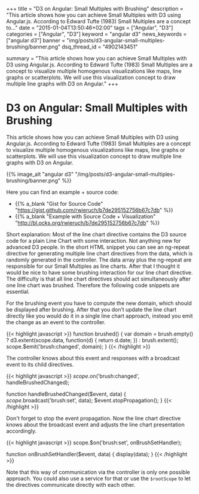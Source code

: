 +++
title = "D3 on Angular: Small Multiples with Brushing"
description = "This article shows how you can achieve Small Multiples with D3 using Angular.js. According to Edward Tufte (1983) Small Multiples are a concept to..."
date = "2015-01-04T13:50:46+02:00"
tags = ["Angular", "D3"]
categories = ["Angular", "D3"]
keyword = "angular d3"
news_keywords = ["angular d3"]
banner = "img/posts/d3-angular-small-multiples-brushing/banner.png"
dsq_thread_id = "4902143451"

summary = "This article shows how you can achieve Small Multiples with D3 using Angular.js. According to Edward Tufte (1983) Small Multiples are a concept to visualize multiple homogenous visualizations like maps, line graphs or scatterplots. We will use this visualization concept to draw multiple line graphs with D3 on Angular."
+++

# D3 on Angular: Small Multiples with Brushing

This article shows how you can achieve Small Multiples with D3 using Angular.js. According to Edward Tufte (1983) Small Multiples are a concept to visualize multiple homogenous visualizations like maps, line graphs or scatterplots. We will use this visualization concept to draw multiple line graphs with D3 on Angular.

{{% image_alt "angular d3" "/img/posts/d3-angular-small-multiples-brushing/banner.png" %}}

Here you can find an example + source code:

* {{% a_blank "Gist for Source Code" "https://gist.github.com/rwieruch/b7de295152756b67c7db" %}}
* {{% a_blank "Example with Source Code + Visualization" "http://bl.ocks.org/rwieruch/b7de295152756b67c7db" %}}

Short explanation: Most of the line chart directive contains the D3 source code for a plain Line Chart with some interaction. Not anything new for advanced D3 people. In the short HTML snippet you can see an ng-repeat directive for generating multiple line chart directives from the data, which is randomly generated in the controller. The data array plus the ng-repeat are responsible for our Small Multiples as line charts. After that I thought it would be nice to have some brushing interaction for our line chart directive. The difficulty is that all line chart directives should act simultaneously after one line chart was brushed. Therefore the following code snippets are essential.

For the brushing event you have to compute the new domain, which should be displayed after brushing. After that you don’t update the line chart directly like you would do it in a single line chart approach, instead you emit the change as an event to the controller.

{{< highlight javascript >}}
function brushed() {
   var domain = brush.empty() ? d3.extent(scope.data, function(d) { return d.date; }) : brush.extent();
   scope.$emit('brush:changed', domain);
}
{{< /highlight >}}

The controller knows about this event and responses with a broadcast event to its child directives.

{{< highlight javascript >}}
$scope.$on('brush:changed', handleBrushedChanged);

function handleBrushedChanged($event, data) {
    $scope.$broadcast('brush:set', data);
    $event.stopPropagation();
}
{{< /highlight >}}

Don't forget to stop the event propagation.
Now the line chart directive knows about the broadcast event and adjusts the line chart presentation accordingly.

{{< highlight javascript >}}
scope.$on('brush:set', onBrushSetHandler);

function onBrushSetHandler($event, data) {
    display(data);
}
{{< /highlight >}}

Note that this way of communication via the controller is only one possible approach. You could also use a service for that or use the `$rootScope` to let the directives communicate directly with each other.
